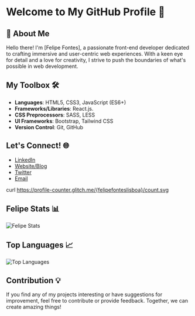 # Welcome to My GitHub Profile 👋

## 🚀 About Me

Hello there! I'm [Felipe Fontes], a passionate front-end developer dedicated to crafting immersive and user-centric web experiences. With a keen eye for detail and a love for creativity, I strive to push the boundaries of what's possible in web development.

## My Toolbox 🛠️

- **Languages**: HTML5, CSS3, JavaScript (ES6+)
- **Frameworks/Libraries**: React.js.
- **CSS Preprocessors**: SASS, LESS
- **UI Frameworks**: Bootstrap, Tailwind CSS
- **Version Control**: Git, GitHub

## Let's Connect! 🌐

- [LinkedIn](https://www.linkedin.com/in/felipe-fontes-42a957281/)
- [Website/Blog](link_to_your_website_or_blog)
- [Twitter](link_to_your_twitter_profile)
- [Email](your_email_address)

curl https://profile-counter.glitch.me/{felipefonteslisboa}/count.svg
## Felipe Stats 📊

![Felipe Stats](https://github-readme-stats.vercel.app/api?username=FelipeFontes&show_icons=true&theme=radical)

## Top Languages 📈

![Top Languages](https://github-readme-stats.vercel.app/api/top-langs/?username=FelipeFontes&layout=compact&theme=radical)

## Contribution 💡

If you find any of my projects interesting or have suggestions for improvement, feel free to contribute or provide feedback. Together, we can create amazing things!
